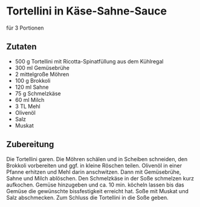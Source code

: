 # Tortellini in Käse-Sahne-Sauce

für 3 Portionen

## Zutaten

* 500 g Tortellini mit Ricotta-Spinatfüllung aus dem Kühlregal
* 300 ml Gemüsebrühe
* 2 mittelgroße Möhren
* 100 g Brokkoli
* 120 ml Sahne
* 75 g Schmelzkäse
* 60 ml Milch
* 3 TL Mehl
* Olivenöl
* Salz
* Muskat

## Zubereitung

Die Tortellini garen. Die Möhren schälen und in Scheiben schneiden, den Brokkoli vorbereiten und ggf. in kleine Röschen teilen.
Olivenöl in einer Pfanne erhitzen und Mehl darin anschwitzen. Dann mit Gemüsebrühe, Sahne und Milch ablöschen. 
Den Schmelzkäse in der Soße schmelzen kurz aufkochen. Gemüse hinzugeben und ca. 10 min. köcheln lassen bis das Gemüse die gewünschte bissfestigkeit erreicht hat.
Soße mit Muskat und Salz abschmecken. 
Zum Schluss die Tortellini in die Soße geben.
